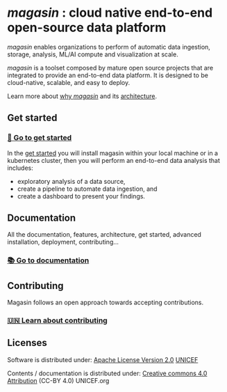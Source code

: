 # _magasin_ : cloud native end-to-end open-source data platform 

_magasin_ enables organizations to perform of automatic data ingestion, storage, analysis, ML/AI compute and visualization at scale.

_magasin_ is a toolset composed by mature open source projects that are integrated to provide an end-to-end data platform. It is designed to be cloud-native, scalable, and easy to deploy.

Learn more about [why _magasin_](https://magasin.unicef.io/why-magasin.html) and its [architecture](https://magasin.unicef.io/architecture.html).

## Get started

### **[🚀 Go to get started](https://magasin.unicef.io/get-started/)**

In the [get started](https://magasin.unicef.io/get-started/) you will install magasin within your local machine or in a kubernetes cluster, then you will perform an end-to-end data analysis that includes: 

  * exploratory analysis of a data source,
  * create a pipeline to automate data ingestion, and
  * create a dashboard to present your findings.


## Documentation
All the documentation, features, architecture, get started, advanced installation, deployment, contributing... 

### [📚 Go to documentation](https://magasin.unicef.io/docs-home.html)

## Contributing
Magasin follows an open approach towards accepting contributions.

### [🇺🇳 Learn about contributing](https://magasin.unicef.io/contributing/)

## Licenses
Software is distributed under:
[Apache License Version 2.0](https://github.com/unicef/magasin/blob/main/LICENSE) [UNICEF](https://unicef.org)

Contents / documentation is distributed under:
[Creative commons 4.0 Attribution](https://creativecommons.org/licenses/by/4.0/deed.en) (CC-BY 4.0) UNICEF.org
